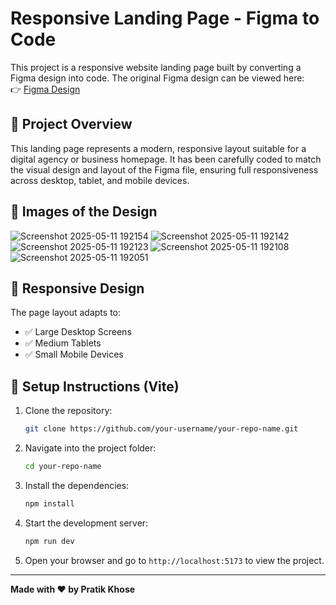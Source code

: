 
# Responsive Landing Page - Figma to Code

This project is a responsive website landing page built by converting a Figma design into code. The original Figma design can be viewed here:  
👉 [Figma Design](https://www.figma.com/design/ysPhjhsEZerpSQP0Da6psM/Responsive-Landing-Page-Design-%7C-Website-Home-Page-Design-%7C-Agency-Website-UI-Design-(Community)?m=auto&t=xfchqHlcvUSWGdb3-6)

## 🚀 Project Overview

This landing page represents a modern, responsive layout suitable for a digital agency or business homepage. It has been carefully coded to match the visual design and layout of the Figma file, ensuring full responsiveness across desktop, tablet, and mobile devices.

## 📱 Images of the Design

![Screenshot 2025-05-11 192154](https://github.com/user-attachments/assets/1a8b9dfb-07e7-4a3a-9c6e-2d4a04a85885)
![Screenshot 2025-05-11 192142](https://github.com/user-attachments/assets/b9d7d80a-80df-464d-996a-35898f538426)
![Screenshot 2025-05-11 192123](https://github.com/user-attachments/assets/3da8454b-41b6-45f3-a571-ec3d9fea7dd2)
![Screenshot 2025-05-11 192108](https://github.com/user-attachments/assets/69d3cfa2-183d-4d93-bbd2-46716a219cfa)
![Screenshot 2025-05-11 192051](https://github.com/user-attachments/assets/51c2e292-aba8-4e08-adca-0f4ac0094357)



## 📱 Responsive Design

The page layout adapts to:
- ✅ Large Desktop Screens
- ✅ Medium Tablets
- ✅ Small Mobile Devices

## 🔧 Setup Instructions (Vite)

1. Clone the repository:
   ```bash
   git clone https://github.com/your-username/your-repo-name.git
   ```

2. Navigate into the project folder:
   ```bash
   cd your-repo-name
   ```

3. Install the dependencies:
   ```bash
   npm install
   ```

4. Start the development server:
   ```bash
   npm run dev
   ```

5. Open your browser and go to `http://localhost:5173` to view the project.

---

**Made with ❤️ by Pratik Khose**
